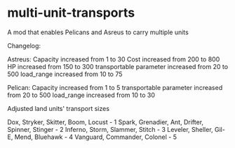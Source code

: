# multi-unit-transports
A mod that enables Pelicans and Asreus to carry multiple units


Changelog:

Astreus:
Capacity increased from 1 to 30
Cost increased from 200 to 800
HP increased from 150 to 300
transportable parameter increased from 20 to 500
load_range increased from 10 to 75

Pelican:
Capacity increased from 1 to 5
transportable parameter increased from 20 to 500
load_range increased from 10 to 30

Adjusted land units' transport sizes

Dox, Stryker, Skitter, Boom, Locust - 1
Spark, Grenadier, Ant, Drifter, Spinner, Stinger - 2
Inferno, Storm, Slammer, Stitch - 3
Leveler, Sheller, Gil-E, Mend, Bluehawk - 4
Vanguard, Commander, Colonel - 5
